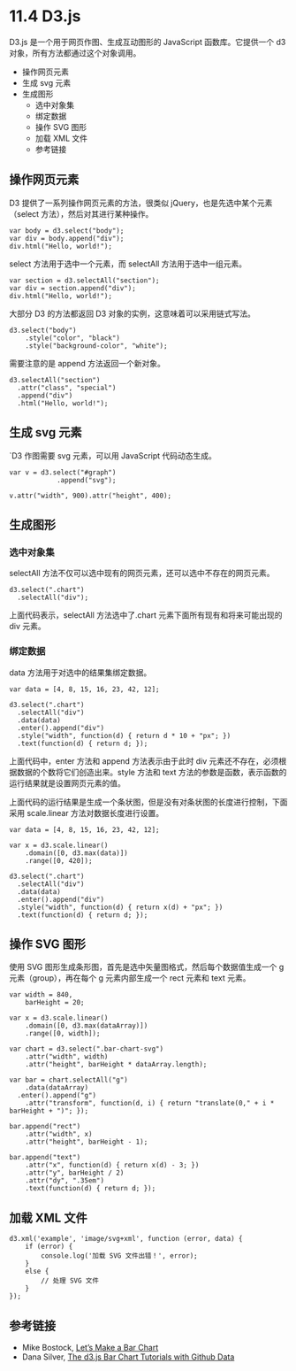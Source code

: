 # 11.4 D3.js

D3.js 是一个用于网页作图、生成互动图形的 JavaScript 函数库。它提供一个 d3 对象，所有方法都通过这个对象调用。

*   操作网页元素
*   生成 svg 元素
*   生成图形
    *   选中对象集
    *   绑定数据
    *   操作 SVG 图形
    *   加载 XML 文件
    *   参考链接

## 操作网页元素

D3 提供了一系列操作网页元素的方法，很类似 jQuery，也是先选中某个元素（select 方法），然后对其进行某种操作。

```
var body = d3.select("body");
var div = body.append("div");
div.html("Hello, world!");
```

select 方法用于选中一个元素，而 selectAll 方法用于选中一组元素。

```
var section = d3.selectAll("section");
var div = section.append("div");
div.html("Hello, world!");
```

大部分 D3 的方法都返回 D3 对象的实例，这意味着可以采用链式写法。

```
d3.select("body")
    .style("color", "black")
    .style("background-color", "white");
```

需要注意的是 append 方法返回一个新对象。

```
d3.selectAll("section")
  .attr("class", "special")
  .append("div")
  .html("Hello, world!");
```

## 生成 svg 元素

`D3 作图需要 svg 元素，可以用 JavaScript 代码动态生成。

```
var v = d3.select("#graph")
            .append("svg");

v.attr("width", 900).attr("height", 400);
```

## 生成图形

### 选中对象集

selectAll 方法不仅可以选中现有的网页元素，还可以选中不存在的网页元素。

```
d3.select(".chart")
  .selectAll("div");
```

上面代码表示，selectAll 方法选中了.chart 元素下面所有现有和将来可能出现的 div 元素。

### 绑定数据

data 方法用于对选中的结果集绑定数据。

```
var data = [4, 8, 15, 16, 23, 42, 12];

d3.select(".chart")
  .selectAll("div")
  .data(data)
  .enter().append("div")
  .style("width", function(d) { return d * 10 + "px"; })
  .text(function(d) { return d; });
```

上面代码中，enter 方法和 append 方法表示由于此时 div 元素还不存在，必须根据数据的个数将它们创造出来。style 方法和 text 方法的参数是函数，表示函数的运行结果就是设置网页元素的值。

上面代码的运行结果是生成一个条状图，但是没有对条状图的长度进行控制，下面采用 scale.linear 方法对数据长度进行设置。

```
var data = [4, 8, 15, 16, 23, 42, 12];

var x = d3.scale.linear()
    .domain([0, d3.max(data)])
    .range([0, 420]);

d3.select(".chart")
  .selectAll("div")
  .data(data)
  .enter().append("div")
  .style("width", function(d) { return x(d) + "px"; })
  .text(function(d) { return d; });
```

## 操作 SVG 图形

使用 SVG 图形生成条形图，首先是选中矢量图格式，然后每个数据值生成一个 g 元素（group），再在每个 g 元素内部生成一个 rect 元素和 text 元素。

```
var width = 840,
    barHeight = 20;

var x = d3.scale.linear()
    .domain([0, d3.max(dataArray)])
    .range([0, width]);

var chart = d3.select(".bar-chart-svg")
    .attr("width", width)
    .attr("height", barHeight * dataArray.length);

var bar = chart.selectAll("g")
    .data(dataArray)
  .enter().append("g")
    .attr("transform", function(d, i) { return "translate(0," + i * barHeight + ")"; });

bar.append("rect")
    .attr("width", x)
    .attr("height", barHeight - 1);

bar.append("text")
    .attr("x", function(d) { return x(d) - 3; })
    .attr("y", barHeight / 2)
    .attr("dy", ".35em")
    .text(function(d) { return d; });
```

## 加载 XML 文件

```
d3.xml('example', 'image/svg+xml', function (error, data) {
    if (error) {
        console.log('加载 SVG 文件出错！', error);
    }
    else {
        // 处理 SVG 文件
    }
});
```

## 参考链接

*   Mike Bostock, [Let’s Make a Bar Chart](http://bost.ocks.org/mike/bar/)
*   Dana Silver, [The d3.js Bar Chart Tutorials with Github Data](http://danasilver.org/2013/12/31/d3-github-language-stats/)